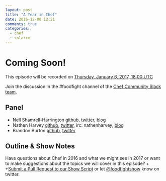 ```yaml
---
layout: post
title: "A Year in Chef"
date: 2016-12-08 12:21
comments: true
categories:
  - chef
  - solarce
---
```


# Coming Soon!

This episode will be recorded on [Thursday, January 6, 2017, 18:00 UTC](http://everytimezone.com/#2017-1-6,360,cn3)

Join the discussion in the \#foodfight channel of the [Chef Community Slack team](http://community-slack.chef.io/).

Panel<a name="panel"></a>
-----

* Nell Shamrell-Harrington [github](https://github.com/nellshamrell), [twitter](https://twitter.com/nellshamrell), [blog](http://nellshamrell.com/)
* Nathen Harvey [github](http://github.com/nathenharvey), [twitter](http://twitter.com/nathenharvey), irc: nathenharvey, [blog](http://nathenharvey.com)
* Brandon Burton [github](http://github.com/solarce), [twitter](https://twitter.com/solarce)

Outline & Show Notes<a name="outline"></a>
-------

Have questions about Chef in 2016 and what we might see in 2017 or want to make suggestions about the topics we will cover in this episode?
+
+[Submit a Pull Request to our Show Script](https://github.com/foodfight/showz/blob/master/scripts/episode-104-new-year-preview.md) or let [@foodfightshow](https://twitter.com/foodfightshow) know on twitter.

